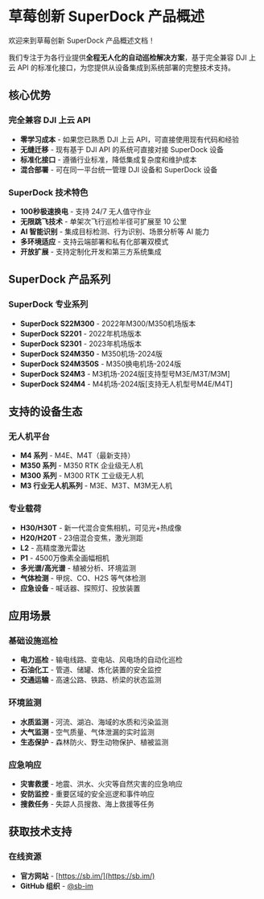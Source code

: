 # 草莓创新 SuperDock 产品概述

欢迎来到草莓创新 SuperDock 产品概述文档！

我们专注于为各行业提供**全程无人化的自动巡检解决方案**，基于完全兼容 DJI 上云 API 的标准化接口，为您提供从设备集成到系统部署的完整技术支持。

## 核心优势

### 完全兼容 DJI 上云 API
- **零学习成本** - 如果您已熟悉 DJI 上云 API，可直接使用现有代码和经验
- **无缝迁移** - 现有基于 DJI API 的系统可直接对接 SuperDock 设备
- **标准化接口** - 遵循行业标准，降低集成复杂度和维护成本
- **混合部署** - 可在同一平台统一管理 DJI 设备和 SuperDock 设备

### SuperDock 技术特色
- **100秒极速换电** - 支持 24/7 无人值守作业
- **无限跳飞技术** - 单架次飞行巡检半径可扩展至 10 公里
- **AI 智能识别** - 集成目标检测、行为识别、场景分析等 AI 能力
- **多环境适应** - 支持云端部署和私有化部署双模式
- **开放扩展** - 支持定制化开发和第三方系统集成

## SuperDock 产品系列

### SuperDock 专业系列

- **SuperDock S22M300** - 2022年M300/M350机场版本
- **SuperDock S2201** - 2022年机场版本
- **SuperDock S2301** - 2023年机场版本
- **SuperDock S24M350** - M350机场-2024版
- **SuperDock S24M350S** - M350换电机场-2024版
- **SuperDock S24M3** - M3机场-2024版[支持型号M3E/M3T/M3M]
- **SuperDock S24M4** - M4机场-2024版[支持无人机型号M4E/M4T]


## 支持的设备生态

### 无人机平台
- **M4 系列** - M4E、M4T（最新支持）
- **M350 系列** - M350 RTK 企业级无人机
- **M300 系列** - M300 RTK 工业级无人机
- **M3 行业无人机系列** - M3E、M3T、M3M无人机

### 专业载荷
- **H30/H30T** - 新一代混合变焦相机，可见光+热成像
- **H20/H20T** - 23倍混合变焦，激光测距
- **L2** - 高精度激光雷达
- **P1** - 4500万像素全画幅相机
- **多光谱/高光谱** - 植被分析、环境监测
- **气体检测** - 甲烷、CO、H2S 等气体检测
- **应急设备** - 喊话器、探照灯、投放装置

## 应用场景

### 基础设施巡检
- **电力巡检** - 输电线路、变电站、风电场的自动化巡检
- **石油化工** - 管道、储罐、炼化装置的安全监控
- **交通运输** - 高速公路、铁路、桥梁的状态监测

### 环境监测
- **水质监测** - 河流、湖泊、海域的水质和污染监测
- **大气监测** - 空气质量、气体泄漏的实时监测
- **生态保护** - 森林防火、野生动物保护、植被监测

### 应急响应
- **灾害救援** - 地震、洪水、火灾等自然灾害的应急响应
- **安防监控** - 重要区域的安全巡逻和事件响应
- **搜救任务** - 失踪人员搜救、海上救援等任务

## 获取技术支持

### 在线资源
- **官方网站** - [https://sb.im/](https://sb.im/)
- **GitHub 组织** - [@sb-im](https://github.com/sb-im)

